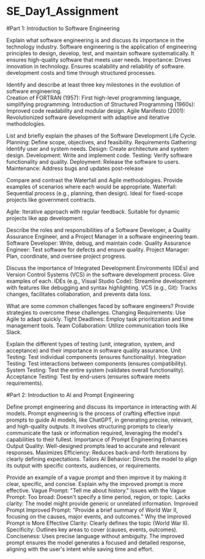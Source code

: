 
# SE_Day1_Assignment

#Part 1: Introduction to Software Engineering

Explain what software engineering is and discuss its importance in the technology industry. 
Software engineering is the application of engineering principles to design, develop, test, and maintain software systematically. It ensures high-quality software that meets user needs.
Importance:
Drives innovation in technology.
Ensures scalability and reliability of software.
development costs and time through structured processes.

Identify and describe at least three key milestones in the evolution of software engineering.  
Creation of FORTRAN (1957): First high-level programming language, simplifying programming.
Introduction of Structured Programming (1960s): Improved code readability and modular design.
Agile Manifesto (2001): Revolutionized software development with adaptive and iterative methodologies.

List and briefly explain the phases of the Software Development Life Cycle.
Planning: Define scope, objectives, and feasibility.
Requirements Gathering: Identify user and system needs.
Design: Create architecture and system design.
Development: Write and implement code.
Testing: Verify software functionality and quality.
Deployment: Release the software to users.
Maintenance: Address bugs and updates post-release

Compare and contrast the Waterfall and Agile methodologies. Provide examples of scenarios where each would be appropriate.
Waterfall: Sequential process (e.g., planning, then design). Ideal for fixed-scope projects like government contracts.


Agile: Iterative approach with regular feedback. Suitable for dynamic projects like app development.

Describe the roles and responsibilities of a Software Developer, a Quality Assurance Engineer, and a Project Manager in a software engineering team.
Software Developer: Write, debug, and maintain code.
Quality Assurance Engineer: Test software for defects and ensure quality.
Project Manager: Plan, coordinate, and oversee project progress.

Discuss the importance of Integrated Development Environments (IDEs) and Version Control Systems (VCS) in the software development process. Give examples of each.
IDEs (e.g., Visual Studio Code): Streamline development with features like debugging and syntax highlighting.
VCS (e.g., Git): Tracks changes, facilitates collaboration, and prevents data loss.

What are some common challenges faced by software engineers? Provide strategies to overcome these challenges.
Changing Requirements: Use Agile to adapt quickly.
Tight Deadlines: Employ task prioritization and time management tools.
Team Collaboration: Utilize communication tools like Slack.

Explain the different types of testing (unit, integration, system, and acceptance) and their importance in software quality assurance.
Unit Testing: Test individual components (ensures functionality).
Integration Testing: Test interactions between components (ensures compatibility).
System Testing: Test the entire system (validates overall functionality).
Acceptance Testing: Test by end-users (ensures software meets requirements).


#Part 2: Introduction to AI and Prompt Engineering

Define prompt engineering and discuss its importance in interacting with AI models.
Prompt engineering is the process of crafting effective input prompts to guide AI models, like ChatGPT, in generating precise, relevant, and high-quality outputs. It involves structuring prompts to clearly communicate the task or information required, leveraging the model's capabilities to their fullest.
Importance of Prompt Engineering
Enhances Output Quality: Well-designed prompts lead to accurate and relevant responses.
Maximizes Efficiency: Reduces back-and-forth iterations by clearly defining expectations.
Tailors AI Behavior: Directs the model to align its output with specific contexts, audiences, or requirements.

Provide an example of a vague prompt and then improve it by making it clear, specific, and concise. Explain why the improved prompt is more effective.
Vague Prompt: "Tell me about history."
Issues with the Vague Prompt:
Too broad: Doesn't specify a time period, region, or topic.
Lacks clarity: The model might provide generic or unrelated information.
Improved Prompt
Improved Prompt: "Provide a brief summary of World War II, focusing on the causes, major events, and outcomes."
Why the Improved Prompt is More Effective
Clarity: Clearly defines the topic (World War II).
Specificity: Outlines key areas to cover (causes, events, outcomes).
Conciseness: Uses precise language without ambiguity.
The improved prompt ensures the model generates a focused and detailed response, aligning with the user's intent while saving time and effort.



